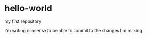 # hello-world
my first repository

I'm writing nonsense to be able to commit to the changes I'm making.
